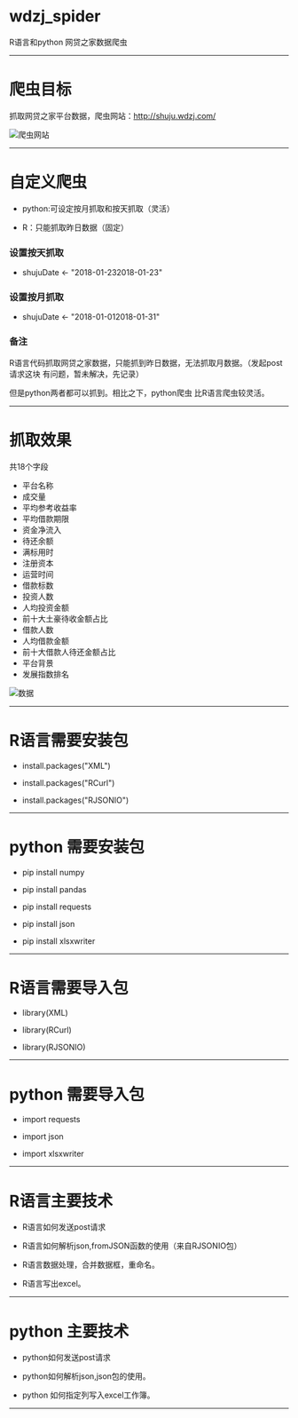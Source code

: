 # wdzj_spider
R语言和python 网贷之家数据爬虫

----------------------------------------------------------------------------------------------------------------------------------------
# 爬虫目标

抓取网贷之家平台数据，爬虫网站：http://shuju.wdzj.com/

![爬虫网站](https://github.com/laidefa/wdzj_spider/raw/master/resource/web.png)


---------------------------------------------------------------------------------------------------------------------------------------
# 自定义爬虫

- python:可设定按月抓取和按天抓取（灵活）

- R：只能抓取昨日数据（固定）


### 设置按天抓取

- shujuDate <- "2018-01-232018-01-23"


### 设置按月抓取

- shujuDate <- "2018-01-012018-01-31"


### 备注

R语言代码抓取网贷之家数据，只能抓到昨日数据，无法抓取月数据。（发起post请求这块 有问题，暂未解决，先记录）

但是python两者都可以抓到。相比之下，python爬虫 比R语言爬虫较灵活。

----------------------------------------------------------------------------------------------------------------------------------------
# 抓取效果
共18个字段

- 平台名称
- 成交量
- 平均参考收益率
- 平均借款期限
- 资金净流入
- 待还余额
- 满标用时
- 注册资本
- 运营时间
- 借款标数
- 投资人数
- 人均投资金额
- 前十大土豪待收金额占比
- 借款人数
- 人均借款金额
- 前十大借款人待还金额占比
- 平台背景
- 发展指数排名



![数据](https://github.com/laidefa/wdzj_spider/raw/master/resource/result.png)

----------------------------------------------------------------------------------------------------------------------------------------
# R语言需要安装包

- install.packages("XML")

- install.packages("RCurl")

- install.packages("RJSONIO")

----------------------------------------------------------------------------------------------------------------------------------------

# python 需要安装包

- pip install numpy

- pip install pandas

- pip install requests

- pip install json

- pip install xlsxwriter


----------------------------------------------------------------------------------------------------------------------------------------
# R语言需要导入包

- library(XML)

- library(RCurl)

- library(RJSONIO)

----------------------------------------------------------------------------------------------------------------------------------------

# python 需要导入包

- import requests

- import  json

- import xlsxwriter

----------------------------------------------------------------------------------------------------------------------------------------
# R语言主要技术

- R语言如何发送post请求

- R语言如何解析json,fromJSON函数的使用（来自RJSONIO包）

- R语言数据处理，合并数据框，重命名。

- R语言写出excel。

----------------------------------------------------------------------------------------------------------------------------------------
# python 主要技术

- python如何发送post请求

- python如何解析json,json包的使用。

- python 如何指定列写入excel工作簿。




---------------------------------------------------------------------------------------------------------------------------------------



